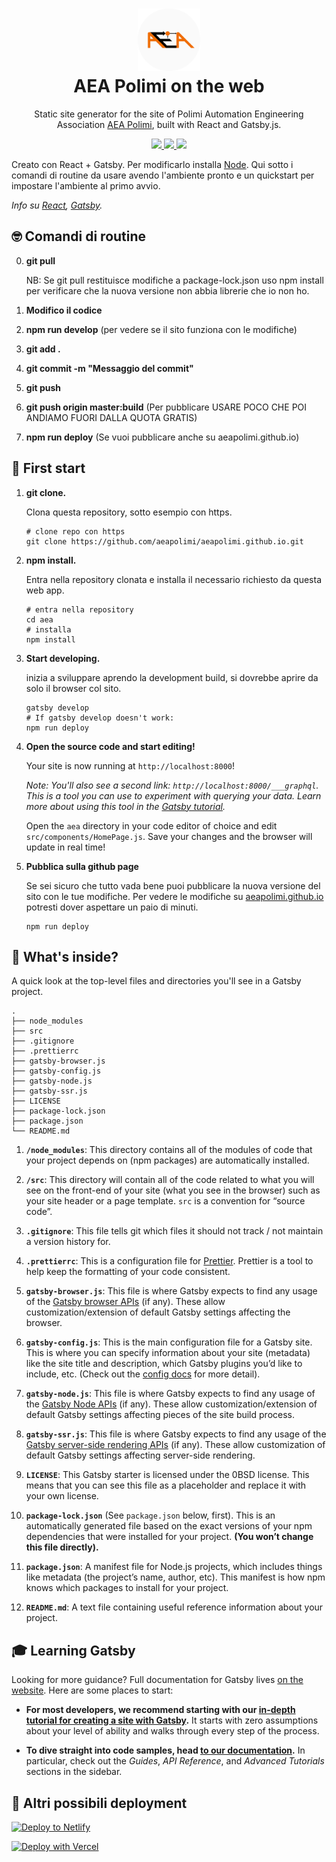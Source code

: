 <h1 align="center">
  <img src="https://raw.githubusercontent.com/aeapolimi/aeapolimi.github.io/master/src/images/AEAtondo_grigio.png" width="100" alt="AEA Polimi">
  <br>
  AEA Polimi on the web
</h1>

<p align="center">
  Static site generator for the site of Polimi Automation Engineering Association <a href="https://www.aeapolimi.it/">AEA Polimi</a>, built with React and Gatsby.js.
</p>

<p align="center">
  <a href="https://app.netlify.com/sites/aeapolimi/deploys">
    <img src="https://api.netlify.com/api/v1/badges/dddf052d-2b33-408a-ac72-8f3616e76cb1/deploy-status" height="20"/>
  </a>
  <a href="https://discord.gg/Cszywmt">
    <img src="https://img.shields.io/discord/765233478190628894.svg?label=&logo=discord&logoColor=ffffff&color=e3a220&labelColor=ba5a0b" height="20"/>
  </a>
  <a href="https://www.aeapolimi.it">
    <img src="http://ForTheBadge.com/images/badges/built-with-swag.svg" height="20"/>
  </a>
</p>

Creato con React + Gatsby.
Per modificarlo installa [Node](https://www.nodejs.org/).
Qui sotto i comandi di routine da usare avendo l'ambiente pronto e un quickstart per impostare l'ambiente al primo avvio.

_Info su [React](https://www.reactjs.org/), [Gatsby](https://www.gatsbyjs.com/)._

## :nerd_face: Comandi di routine
0) **git pull**

    NB: Se git pull restituisce modifiche a package-lock.json uso npm install per verificare che la nuova versione non abbia librerie che io non ho.
    
1) **Modifico il codice**
2) **npm run develop** (per vedere se il sito funziona con le modifiche)
3) **git add .**
4) **git commit -m "Messaggio del commit"**
5) **git push**
6) **git push origin master:build** (Per pubblicare USARE POCO CHE POI ANDIAMO FUORI DALLA QUOTA GRATIS)

6) **npm run deploy** (Se vuoi pubblicare anche su aeapolimi.github.io)

## 🚀 First start

1.  **git clone.**

    Clona questa repository, sotto esempio con https.

    ```shell
    # clone repo con https
    git clone https://github.com/aeapolimi/aeapolimi.github.io.git
    ```

1.  **npm install.**

    Entra nella repository clonata e installa il necessario richiesto da questa web app.

    ```shell
    # entra nella repository
    cd aea
    # installa
    npm install
    ```

1.  **Start developing.**

    inizia a sviluppare aprendo la development build, si dovrebbe aprire da solo il browser col sito.

    ```shell
    gatsby develop
    # If gatsby develop doesn't work:
    npm run deploy
    ```

1.  **Open the source code and start editing!**

    Your site is now running at `http://localhost:8000`!

    _Note: You'll also see a second link: _`http://localhost:8000/___graphql`_. This is a tool you can use to experiment with querying your data. Learn more about using this tool in the [Gatsby tutorial](https://www.gatsbyjs.com/tutorial/part-five/#introducing-graphiql)._

    Open the `aea` directory in your code editor of choice and edit `src/components/HomePage.js`. Save your changes and the browser will update in real time!
    
1.  **Pubblica sulla github page**

    Se sei sicuro che tutto vada bene puoi pubblicare la nuova versione del sito con le tue modifiche.
    Per vedere le modifiche su [aeapolimi.github.io](https://aeapolimi.github.io) potresti dover aspettare un paio di minuti.
    
    ```shell
    npm run deploy
    ```

## 🧐 What's inside?

A quick look at the top-level files and directories you'll see in a Gatsby project.

    .
    ├── node_modules
    ├── src
    ├── .gitignore
    ├── .prettierrc
    ├── gatsby-browser.js
    ├── gatsby-config.js
    ├── gatsby-node.js
    ├── gatsby-ssr.js
    ├── LICENSE
    ├── package-lock.json
    ├── package.json
    └── README.md

1.  **`/node_modules`**: This directory contains all of the modules of code that your project depends on (npm packages) are automatically installed.

2.  **`/src`**: This directory will contain all of the code related to what you will see on the front-end of your site (what you see in the browser) such as your site header or a page template. `src` is a convention for “source code”.

3.  **`.gitignore`**: This file tells git which files it should not track / not maintain a version history for.

4.  **`.prettierrc`**: This is a configuration file for [Prettier](https://prettier.io/). Prettier is a tool to help keep the formatting of your code consistent.

5.  **`gatsby-browser.js`**: This file is where Gatsby expects to find any usage of the [Gatsby browser APIs](https://www.gatsbyjs.com/docs/browser-apis/) (if any). These allow customization/extension of default Gatsby settings affecting the browser.

6.  **`gatsby-config.js`**: This is the main configuration file for a Gatsby site. This is where you can specify information about your site (metadata) like the site title and description, which Gatsby plugins you’d like to include, etc. (Check out the [config docs](https://www.gatsbyjs.com/docs/gatsby-config/) for more detail).

7.  **`gatsby-node.js`**: This file is where Gatsby expects to find any usage of the [Gatsby Node APIs](https://www.gatsbyjs.com/docs/node-apis/) (if any). These allow customization/extension of default Gatsby settings affecting pieces of the site build process.

8.  **`gatsby-ssr.js`**: This file is where Gatsby expects to find any usage of the [Gatsby server-side rendering APIs](https://www.gatsbyjs.com/docs/ssr-apis/) (if any). These allow customization of default Gatsby settings affecting server-side rendering.

9.  **`LICENSE`**: This Gatsby starter is licensed under the 0BSD license. This means that you can see this file as a placeholder and replace it with your own license.

10. **`package-lock.json`** (See `package.json` below, first). This is an automatically generated file based on the exact versions of your npm dependencies that were installed for your project. **(You won’t change this file directly).**

11. **`package.json`**: A manifest file for Node.js projects, which includes things like metadata (the project’s name, author, etc). This manifest is how npm knows which packages to install for your project.

12. **`README.md`**: A text file containing useful reference information about your project.

## 🎓 Learning Gatsby

Looking for more guidance? Full documentation for Gatsby lives [on the website](https://www.gatsbyjs.com/). Here are some places to start:

- **For most developers, we recommend starting with our [in-depth tutorial for creating a site with Gatsby](https://www.gatsbyjs.com/tutorial/).** It starts with zero assumptions about your level of ability and walks through every step of the process.

- **To dive straight into code samples, head [to our documentation](https://www.gatsbyjs.com/docs/).** In particular, check out the _Guides_, _API Reference_, and _Advanced Tutorials_ sections in the sidebar.

## 💫 Altri possibili deployment

[![Deploy to Netlify](https://www.netlify.com/img/deploy/button.svg)](https://app.netlify.com/start/deploy?repository=https://github.com/gatsbyjs/gatsby-starter-default)

[![Deploy with Vercel](https://vercel.com/button)](https://vercel.com/import/project?template=https://github.com/gatsbyjs/gatsby-starter-default)
